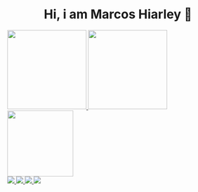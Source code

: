 <h1 align ='center'> Hi, i am Marcos Hiarley 👋</h1>
  <div align="left">                   
  <a href="https://github.com/Hiarleyy">
  <img height="180em" src="https://github-readme-stats.vercel.app/api?username=Hiarleyy&show_icons=true&theme=midnight-purple&include_all_commits=true&count_private=true"/>
  <img height="180em" src="https://github-readme-stats.vercel.app/api/top-langs/?username=Hiarleyy&layout=compact&langs_count=7&theme=midnight-purple"/>
  <img align "right" width = '150px' src= "https://user-images.githubusercontent.com/111695591/200836404-b8353b23-c4d9-4a1d-9c6c-272c8d4821d7.gif"/>
  </div>
    </div>

  <div align="left">
  <img src="https://img.shields.io/badge/HTML-239120?style=for-the-badge&logo=html5&logoColor=white"/>
  <img src="https://img.shields.io/badge/JavaScript-F7DF1E?style=for-the-badge&logo=javascript&logoColor=black"/>
  <img src="https://img.shields.io/badge/CSS3-1572B6?style=for-the-badge&logo=css3&logoColor=white"/>
  <img src ="https://img.shields.io/badge/Java-ED8B00?style=for-the-badge&logo=java&logoColor=white"/>
  </div> 
  
  
  <p></p>



 
